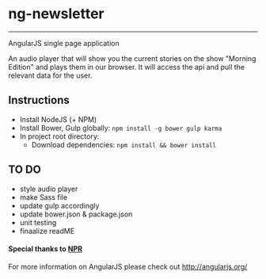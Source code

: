 # ng-newsletter
--------------------
AngularJS single page application

An audio player that will show you the current stories on the show "Morning Edition" and plays them in our browser. It will access the api and pull the relevant data for the user.


## Instructions

- Install NodeJS (+ NPM)
- Install Bower, Gulp  globally: `npm install -g bower gulp karma`
- In project root directory:
	- Download dependencies: `npm install && bower install`


## TO DO

- style audio player
- make Sass file
- update gulp accordingly
- update bower.json & package.json
- unit testing
- finaalize readME

#### Special thanks to [NPR](http://www.npr.org/)

For more information on AngularJS please check out http://angularjs.org/

[7 Zip]: http://www.7-zip.org/
[angular-seed]: https://github.com/angular/angular-seed
[DI]: http://docs.angularjs.org/guide/di
[directive]: http://docs.angularjs.org/guide/directive
[filterFilter]: http://docs.angularjs.org/api/ng/filter/filter
[git-home]: http://git-scm.com
[git-github]: http://help.github.com/set-up-git-redirect
[ngRepeat]: http://docs.angularjs.org/api/ng/directive/ngRepeat
[ngView]: http://docs.angularjs.org/api/ngRoute/directive/ngView
[node-download]: http://nodejs.org/download/
[$resource]: http://docs.angularjs.org/api/ngResource/service/$resource
[$route]: http://docs.angularjs.org/api/ngRoute/service/$route
[protractor]: https://github.com/angular/protractor
[jasmine]: http://pivotal.github.com/jasmine/
[karma]: http://karma-runner.github.io